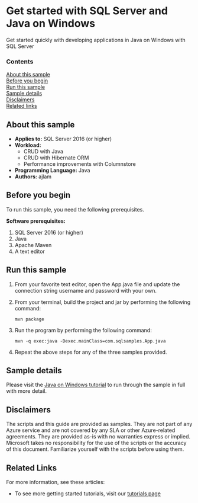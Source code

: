 # Get started with SQL Server and Java on Windows

Get started quickly with developing applications in Java on Windows with SQL Server


### Contents

[About this sample](#about-this-sample)<br/>
[Before you begin](#before-you-begin)<br/>
[Run this sample](#run-this-sample)<br/>
[Sample details](#sample-details)<br/>
[Disclaimers](#disclaimers)<br/>
[Related links](#related-links)<br/>


<a name=about-this-sample></a>

## About this sample

- **Applies to:** SQL Server 2016 (or higher) 
- **Workload:** 
    - CRUD with Java
    - CRUD with Hibernate ORM
    - Performance improvements with Columnstore
- **Programming Language:** Java
- **Authors:** ajlam 

<a name=before-you-begin></a>

## Before you begin

To run this sample, you need the following prerequisites. 

**Software prerequisites:**

1. SQL Server 2016 (or higher) 
2. Java
3. Apache Maven
4. A text editor

## Run this sample

1. From your favorite text editor, open the App.java file and update the connection string username and password with your own. 

2. From your terminal, build the project and jar by performing the following command: 

    ```
    mvn package
    ```

3. Run the program by performing the following command: 

    ```
    mvn -q exec:java -Dexec.mainClass=com.sqlsamples.App.java
    ```

4. Repeat the above steps for any of the three samples provided.

<a name=sample-details></a>

## Sample details

Please visit the [Java on Windows tutorial](https://www.microsoft.com/en-us/sql-server/developer-get-started/java-windows) to run through the sample in full with more detail.

<a name=disclaimers></a>

## Disclaimers
The scripts and this guide are provided as samples. They are not part of any Azure service and are not covered by any SLA or other Azure-related agreements. They are provided as-is with no warranties express or implied. Microsoft takes no responsibility for the use of the scripts or the accuracy of this document. Familiarize yourself with the scripts before using them.

<a name=related-links></a>

## Related Links

For more information, see these articles:
* To see more getting started tutorials, visit our [tutorials page](https://www.microsoft.com/en-us/sql-server/developer-get-started/)